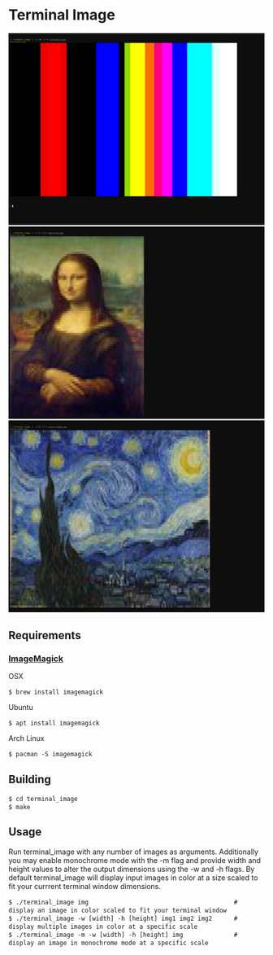 # Terminal Image

![Example output using a color table image](docs/images/example_color-table.png)
![Example output using an image of Mona Lisa](docs/images/example_mona-lisa.png)
![Example output using an image of Starry Night](docs/images/example_starry-night.png)


## Requirements

### [ImageMagick](https://github.com/ImageMagick/ImageMagick)

OSX
```ShellSession
$ brew install imagemagick
```
Ubuntu
```ShellSession
$ apt install imagemagick
```
Arch Linux
```ShellSession
$ pacman -S imagemagick
```

## Building

```ShellSession
$ cd terminal_image
$ make
```

## Usage

Run terminal_image with any number of images as arguments. Additionally you may enable monochrome mode with the -m flag and provide width and height values to alter the output dimensions using the -w and -h flags. By default terminal_image will display input images in color at a size scaled to fit your currrent terminal window dimensions.

```ShellSession
$ ./terminal_image img                                        # display an image in color scaled to fit your terminal window
$ ./terminal_image -w [width] -h [height] img1 img2 img2      # display multiple images in color at a specific scale
$ ./terminal_image -m -w [width] -h [height] img              # display an image in monochrome mode at a specific scale
```
